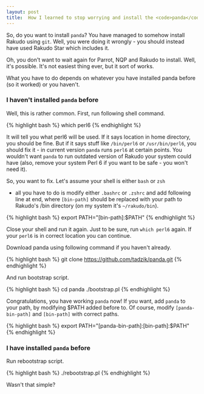 ```yaml
---
layout: post
title:  How I learned to stop worrying and install the <code>panda</code>
--- 
```

So, do you want to install `panda`? You have managed to somehow install
Rakudo using `git`. Well, you were doing it wrongly - you should
instead have used Rakudo Star which includes it.

Oh, you don't want to wait again for Parrot, NQP and Rakudo to install.
Well, it's possible. It's not easiest thing ever, but it sort of works.

What you have to do depends on whatever you have installed panda before
(so it worked) or you haven't.

### I haven't installed `panda` before

Well, this is rather common. First, run following shell command.

{% highlight bash %}
which perl6
{% endhighlight %}

It will tell you what perl6 will be used. If it says location in home
directory, you should be fine. But if it says stuff like `/bin/perl6`
or `/usr/bin/perl6`, you should fix it - in current version `panda`
runs `perl6` at certain points. You wouldn't want `panda` to run
outdated version of Rakudo your system could have (also, remove your
system Perl 6 if you want to be safe - you won't need it).

So, you want to fix. Let's assume your shell is either `bash` or `zsh`
- all you have to do is modify either `.bashrc` or `.zshrc` and add
following line at end, where `[bin-path]` should be replaced with your
path to Rakudo's /bin directory (on my system it's `~/rakudo/bin`).

{% highlight bash %}
export PATH="[bin-path]:$PATH"
{% endhighlight %}

Close your shell and run it again. Just to be sure, run `which perl6`
again. If your `perl6` is in correct location you can continue.

Download panda using following command if you haven't already.

{% highlight bash %}
git clone https://github.com/tadzik/panda.git
{% endhighlight %}

And run bootstrap script.

{% highlight bash %}
cd panda
./bootstrap.pl
{% endhighlight %}

Congratulations, you have working `panda` now! If you want, add `panda`
to your path, by modifying $PATH added before to. Of course, modify
`[panda-bin-path]` and `[bin-path]` with correct paths.

{% highlight bash %}
export PATH="[panda-bin-path]:[bin-path]:$PATH"
{% endhighlight %}

### I have installed `panda` before

Run rebootstrap script.

{% highlight bash %}
./rebootstrap.pl
{% endhighlight %}

Wasn't that simple?
